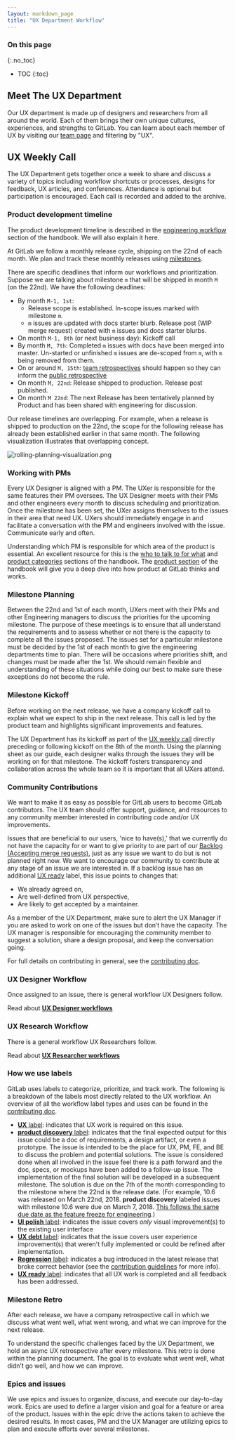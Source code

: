 ```yaml
---
layout: markdown_page
title: "UX Department Workflow"
---
```


### On this page

{:.no_toc}

- TOC
{:toc}

## Meet The UX Department

Our UX department is made up of designers and researchers from all around the world. Each of them brings their own unique cultures, experiences, and strengths to GitLab. You can learn about each member of UX by visiting our [team page](/team/) and filtering by "UX".

## UX Weekly Call

The UX Department gets together once a week to share and discuss a variety of topics including workflow shortcuts or processes, designs for feedback, UX articles, and conferences. Attendance is optional but participation is encouraged. Each call is recorded and added to the archive.

### Product development timeline

The product development timeline is described in the [engineering workflow](/handbook/engineering/workflow/#product-development-timeline) section of the handbook. We will also explain it here.

At GitLab we follow a monthly release cycle, shipping on the 22nd of each month.  We plan and track these monthly releases using [milestones](https://docs.gitlab.com/ee/user/project/milestones/).  

There are specific deadlines that inform our workflows and prioritization. Suppose we are talking about milestone `m` that will be shipped in month `M` (on the 22nd). We have the following deadlines:

- By month `M-1, 1st`:
  - Release scope is established. In-scope issues marked with milestone `m`.
  - `m` issues are updated with docs starter blurb. Release post (WIP merge request) created with `m` issues and docs starter blurbs.
- On month `M-1, 8th` (or next business day): Kickoff call
- By month `M, 7th`: Completed `m` issues with docs have been merged into master. Un-started or unfinished `m` issues are de-scoped from `m`, with `m` being removed from them.
- On or around `M, 15th`: [team retrospectives](/handbook/engineering/management/team-retrospectives) should happen so they can inform the [public retrospective](/handbook/engineering/workflow/#retrospective)
- On month `M, 22nd`: Release shipped to production. Release post published.
- On month `M 22nd`: The next Release has been tentatively planned by Product and has been shared with engineering for discussion.

Our release timelines are overlapping. For example, when a release is shipped to production on the 22nd, the scope for the following release has already been established earlier in that same month. The following visualization illustrates that overlapping concept.

![rolling-planning-visualization.png](/handbook/engineering/ux/rolling-planning-visualization.png)

### Working with PMs

Every UX Designer is aligned with a PM. The UXer is responsible for the same features their PM oversees. The UX Designer meets with their PMs and other engineers every month to discuss scheduling and prioritization. Once the milestone has been set, the UXer assigns themselves to the issues in their area that need UX. UXers should immediately engage in and facilitate a conversation with the PM and engineers involved with the issue. Communicate early and often.

Understanding which PM is responsible for which area of the product is essential. An excellent resource for this is the [who to talk to for what](/handbook/product/#who-to-talk-to-for-what) and [product categories](/handbook/product/categories/) sections of the handbook. The [product section](/handbook/product/) of the handbook will give you a deep dive into how product at GitLab thinks and works.

### Milestone Planning

Between the 22nd and 1st of each month, UXers meet with their PMs and other Engineering managers to discuss the priorities for the upcoming milestone. The purpose of these meetings is to ensure that all understand the requirements and to assess whether or not there is the capacity to complete all the issues proposed. The issues set for a particular milestone must be decided by the 1st of each month to give the engineering departments time to plan. There will be occasions where priorities shift, and changes must be made after the 1st. We should remain flexible and understanding of these situations while doing our best to make sure these exceptions do not become the rule.

### Milestone Kickoff

Before working on the next release, we have a company kickoff call to explain what we expect to ship in the next release. This call is led by the product team and highlights significant improvements and features.

The UX Department has its kickoff as part of the [UX weekly call](/handbook/engineering/ux#ux-weekly-call) directly preceding or following kickoff on the 8th of the month. Using the planning sheet as our guide, each designer walks through the issues they will be working on for that milestone. The kickoff fosters transparency and collaboration across the whole team so it is important that all UXers attend.

### Community Contributions

We want to make it as easy as possible for GitLab users to become GitLab contributors. The UX team should offer support, guidance, and resources to any community member interested in contributing code and/or UX improvements.

Issues that are beneficial to our users, 'nice to have(s),' that we currently do not have the capacity for or want to give priority to are part of our [Backlog (Accepting merge requests)](https://gitlab.com/gitlab-org/gitlab-ce/issues?scope=all&utf8=✓&state=opened&milestone_title=Backlog%20(Accepting%20merge%20requests)), just as any issue we want to do but is not planned right now. We want to encourage our community to contribute at any stage of an issue we are interested in. If a backlog issue has an additional [UX ready](https://gitlab.com/gitlab-org/gitlab-ce/issues?scope=all&utf8=✓&state=opened&milestone_title=Backlog%20(Accepting%20merge%20requests)&label_name[]=UX%20ready) label, this issue points to changes that:

* We already agreed on,
* Are well-defined from UX perspective,
* Are likely to get accepted by a maintainer.

As a member of the UX Department, make sure to alert the UX Manager if you are asked to work on one of the issues but don’t have the capacity. The UX manager is responsible for encouraging the community member to suggest a solution, share a design proposal, and keep the conversation going.

For full details on contributing in general, see the [contributing doc](https://gitlab.com/gitlab-org/gitlab-ce/blob/master/CONTRIBUTING.md#label-for-community-contributors).

### UX Designer Workflow

Once assigned to an issue, there is general workflow UX Designers follow. 

Read about [__UX Designer workflows__](/handbook/engineering/ux/ux-designer)

### UX Research Workflow

There is a general workflow UX Researchers follow.

Read about [__UX Researcher workflows__](/handbook/engineering/ux/ux-research)

### How we use labels

GitLab uses labels to categorize, prioritize, and track work. The following is a breakdown of the labels most directly related to the UX workflow. An overview of all the workflow label types and uses can be found in the [contributing doc](https://gitlab.com/gitlab-org/gitlab-ce/blob/master/CONTRIBUTING.md#workflow-labels).

* [**UX** label](https://gitlab.com/groups/gitlab-org/-/issues?scope=all&utf8=%E2%9C%93&state=opened&label_name[]=UX): indicates that UX work is required on this issue.
* [**product discovery** label](https://gitlab.com/groups/gitlab-org/-/issues?scope=all&utf8=%E2%9C%93&state=opened&label_name[]=product%20discovery): indicates that the final expected output for this issue could be a doc of requirements, a design artifact, or even a prototype. The issue is intended to be the place for UX, PM, FE, and BE to discuss the problem and potential solutions. The issue is considered done when all involved in the issue feel there is a path forward and the doc, specs, or mockups have been added to a follow-up issue. The implementation of the final solution will be developed in a subsequent milestone. The solution is due on the 7th of the month corresponding to the milestone where the 22nd is the release date. (For example, 10.6 was released on March 22nd, 2018. **product discovery** labeled issues with milestone 10.6 were due on March 7, 2018. [This follows the same due date as the feature freeze for engineering](https://gitlab.com/gitlab-org/gitlab-ce/blob/master/PROCESS.md#feature-freeze-on-the-7th-for-the-release-on-the-22nd).) 
* [**UI polish** label](https://gitlab.com/groups/gitlab-org/issues?scope=all&state=opened&utf8=%E2%9C%93&label_name%5B%5D=UI+polish): indicates the issue covers _only_ visual improvement(s) to the existing user interface
* [**UX debt** label](https://gitlab.com/groups/gitlab-org/issues?scope=all&state=opened&utf8=%E2%9C%93&label_name%5B%5D=UX+debt): indicates that the issue covers user experience improvement(s) that weren't fully implemented or could be refined after implementation.
* [**Regression** label](https://gitlab.com/groups/gitlab-org/issues?scope=all&state=opened&utf8=%E2%9C%93&label_name%5B%5D=regression): indicates a bug introduced in the latest release that broke correct behavior (see the [contribution guidelines](https://gitlab.com/gitlab-org/gitlab-ce/blob/master/CONTRIBUTING.md#regression-issues) for more info).
* [**UX ready** label](https://gitlab.com/groups/gitlab-org/-/issues?scope=all&utf8=%E2%9C%93&state=opened&label_name[]=UX%20ready): indicates that all UX work is completed and all feedback has been addressed.

### Milestone Retro

After each release, we have a company retrospective call in which we discuss what went well, what went wrong, and what we can improve for the next release.

To understand the specific challenges faced by the UX Department, we hold an async UX retrospective after every milestone. This retro is done within the planning document. The goal is to evaluate what went well, what didn’t go well, and how we can improve.

### Epics and issues

We use epics and issues to organize, discuss, and execute our day-to-day work. Epics are used to define a larger vision and goal for a feature or area of the product. Issues within the epic drive the actions taken to achieve the desired results. In most cases, PM and the UX Manager are utilizing epics to plan and execute efforts over several milestones. 


[ux-guide]: https://docs.gitlab.com/ee/development/ux_guide/
[ux-label]: https://gitlab.com/groups/gitlab-org/issues?scope=all&state=opened&utf8=%E2%9C%93&label_name%5B%5D=UX
[ux-ready-label]: https://gitlab.com/groups/gitlab-org/issues?scope=all&state=opened&utf8=%E2%9C%93&label_name%5B%5D=UX+ready
[gitlab-design-project-readme]: https://gitlab.com/gitlab-org/gitlab-design/blob/master/README.md
[twitter-sheet]: https://docs.google.com/spreadsheets/d/1GDAUNujD1-eRYxAj4FIYbCyy8ltCwwIWqVTd9-gf4wA/edit
